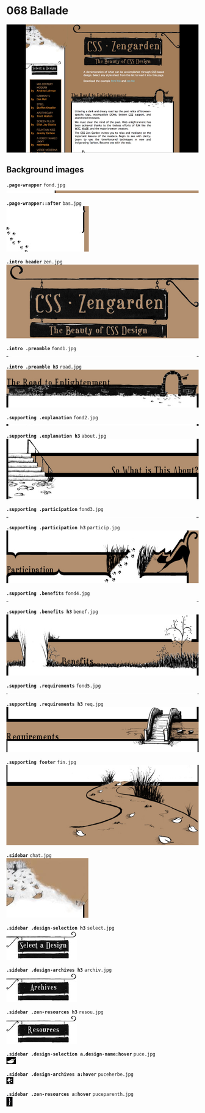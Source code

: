 # 068 Ballade
![](068.jpg)

## Background images
**`.page-wrapper`** `fond.jpg`  
![](../src/068/fond.jpg)

**`.page-wrapper::after`** `bas.jpg`  
![](../src/068/bas.jpg)

**`.intro header`** `zen.jpg`  
![](../src/068/zen.jpg)

**`.intro .preamble`** `fond1.jpg`  
![](../src/068/fond1.jpg)

**`.intro .preamble h3`** `road.jpg`  
![](../src/068/road.jpg)

**`.supporting .explanation`** `fond2.jpg`  
![](../src/068/fond2.jpg)

**`.supporting .explanation h3`** `about.jpg`  
![](../src/068/about.jpg)

**`.supporting .participation`** `fond3.jpg`  
![](../src/068/fond3.jpg)

**`.supporting .participation h3`** `particip.jpg`  
![](../src/068/particip.jpg)

**`.supporting .benefits`** `fond4.jpg`  
![](../src/068/fond4.jpg)

**`.supporting .benefits h3`** `benef.jpg`  
![](../src/068/benef.jpg)

**`.supporting .requirements`** `fond5.jpg`  
![](../src/068/fond5.jpg)

**`.supporting .requirements h3`** `req.jpg`  
![](../src/068/req.jpg)

**`.supporting footer`** `fin.jpg`  
![](../src/068/fin.jpg)

**`.sidebar`** `chat.jpg`  
![](../src/068/chat.jpg)

**`.sidebar .design-selection h3`** `select.jpg`  
![](../src/068/select.jpg)

**`.sidebar .design-archives h3`** `archiv.jpg`  
![](../src/068/archiv.jpg)

**`.sidebar .zen-resources h3`** `resou.jpg`  
![](../src/068/resou.jpg)

**`.sidebar .design-selection a.design-name:hover`** `puce.jpg`  
![](../src/068/puce.jpg)

**`.sidebar .design-archives a:hover`** `puceherbe.jpg`  
![](../src/068/puceherbe.jpg)

**`.sidebar .zen-resources a:hover`** `puceparenth.jpg`  
![](../src/068/puceparenth.jpg)
